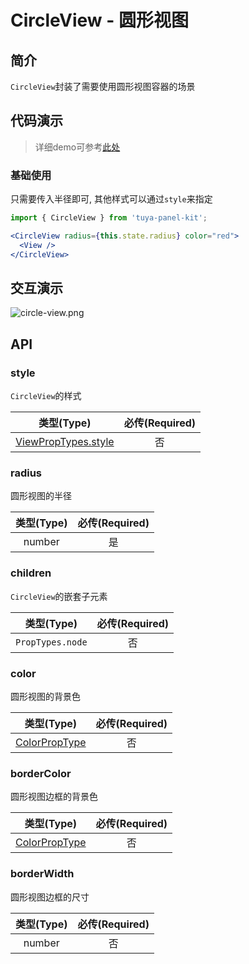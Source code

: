 # CircleView - 圆形视图

<a name="e05dce83"></a>
## 简介

`CircleView`封装了需要使用圆形视图容器的场景

<a name="da441097"></a>
## 代码演示

> 详细demo可参考[此处](https://github.com/TuyaInc/tuya-panel-kit/tree/master/example/src/scenes)

<a name="50538bb4"></a>
### 基础使用

只需要传入半径即可, 其他样式可以通过`style`来指定

```jsx
import { CircleView } from 'tuya-panel-kit';

<CircleView radius={this.state.radius} color="red">
  <View />
</CircleView>
```

## 交互演示

![circle-view.png](https://airtake-public-data.oss-cn-hangzhou.aliyuncs.com/fe-static/tuya-docs/61ef8ab5-ac51-4aba-97b4-8e7e0523f288.gif)<br />

<a name="API"></a>
## API

<a name="style"></a>
### style

`CircleView`的样式

| 类型(Type) | 必传(Required) |
| :---: | :---: |
| [ViewPropTypes.style](https://facebook.github.io/react-native/docs/style) | 否 |

<a name="radius"></a>
### radius

圆形视图的半径

| 类型(Type) | 必传(Required) |
| :---: | :---: |
| number | 是 |


<a name="children"></a>
### children

`CircleView`的嵌套子元素

| 类型(Type) | 必传(Required) |
| :---: | :---: |
| `PropTypes.node` | 否 |


<a name="color"></a>
### color

圆形视图的背景色

| 类型(Type) | 必传(Required) |
| :---: | :---: |
| [ColorPropType](https://facebook.github.io/react-native/docs/colors) | 否 |


<a name="borderColor"></a>
### borderColor

圆形视图边框的背景色

| 类型(Type) | 必传(Required) |
| :---: | :---: |
| [ColorPropType](https://facebook.github.io/react-native/docs/colors) | 否 |


<a name="borderWidth"></a>
### borderWidth

圆形视图边框的尺寸

| 类型(Type) | 必传(Required) |
| :---: | :---: |
| number | 否 |


